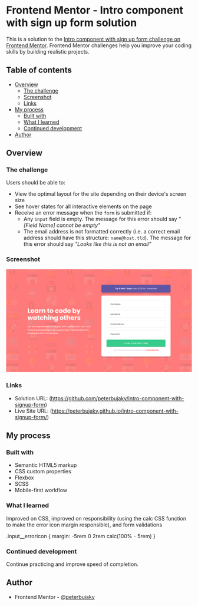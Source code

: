 # Frontend Mentor - Intro component with sign up form solution

This is a solution to the [Intro component with sign up form challenge on Frontend Mentor](https://www.frontendmentor.io/challenges/intro-component-with-signup-form-5cf91bd49edda32581d28fd1). Frontend Mentor challenges help you improve your coding skills by building realistic projects. 

## Table of contents

- [Overview](#overview)
  - [The challenge](#the-challenge)
  - [Screenshot](#screenshot)
  - [Links](#links)
- [My process](#my-process)
  - [Built with](#built-with)
  - [What I learned](#what-i-learned)
  - [Continued development](#continued-development)
- [Author](#author)

## Overview

### The challenge

Users should be able to:

- View the optimal layout for the site depending on their device's screen size
- See hover states for all interactive elements on the page
- Receive an error message when the `form` is submitted if:
  - Any `input` field is empty. The message for this error should say *"[Field Name] cannot be empty"*
  - The email address is not formatted correctly (i.e. a correct email address should have this structure: `name@host.tld`). The message for this error should say *"Looks like this is not an email"*

### Screenshot

![desktop 1440px](screenshots/desktop.png)

### Links

- Solution URL: (https://github.com/peterbujaky/intro-component-with-signup-form)
- Live Site URL: (https://peterbujaky.github.io/intro-component-with-signup-form/)

## My process

### Built with

- Semantic HTML5 markup
- CSS custom properties
- Flexbox
- SCSS
- Mobile-first workflow

### What I learned

Improved on CSS, improved on responsibility (using the calc CSS function to make the error icon margin responsible), and form validations

.input__erroricon {
margin: -5rem 0 2rem calc(100% - 5rem)
}

### Continued development

Continue practicing and improve speed of completion.


## Author

- Frontend Mentor - [@peterbujaky](https://www.frontendmentor.io/profile/peterbujaky)

